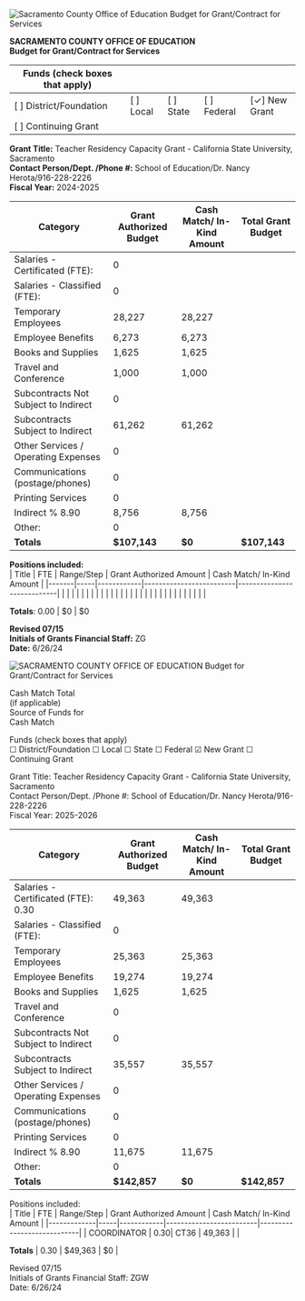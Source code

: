 <!-- Page 1 -->
![Sacramento County Office of Education Budget for Grant/Contract for Services](https://via.placeholder.com/768x993.png?text=Sacramento+County+Office+of+Education+Budget+for+Grant/Contract+for+Services)

**SACRAMENTO COUNTY OFFICE OF EDUCATION**  
**Budget for Grant/Contract for Services**  

| Funds (check boxes that apply) |   |   |   |   |
|--------------------------------|---|---|---|---|
| [ ] District/Foundation         | [ ] Local | [ ] State | [ ] Federal | [✓] New Grant |
| [ ] Continuing Grant           |   |   |   |   |

**Grant Title:** Teacher Residency Capacity Grant - California State University, Sacramento  
**Contact Person/Dept. /Phone #:** School of Education/Dr. Nancy Herota/916-228-2226  
**Fiscal Year:** 2024-2025  

| Category                          | Grant Authorized Budget | Cash Match/ In-Kind Amount | Total Grant Budget |
|-----------------------------------|------------------------|----------------------------|--------------------|
| Salaries - Certificated (FTE):    | 0                      |                            |                    |
| Salaries - Classified (FTE):       | 0                      |                            |                    |
| Temporary Employees                | 28,227                 | 28,227                     |                    |
| Employee Benefits                  | 6,273                  | 6,273                      |                    |
| Books and Supplies                 | 1,625                  | 1,625                      |                    |
| Travel and Conference              | 1,000                  | 1,000                      |                    |
| Subcontracts Not Subject to Indirect | 0                    |                            |                    |
| Subcontracts Subject to Indirect   | 61,262                 | 61,262                     |                    |
| Other Services / Operating Expenses | 0                      |                            |                    |
| Communications (postage/phones)   | 0                      |                            |                    |
| Printing Services                  | 0                      |                            |                    |
| Indirect % 8.90                   | 8,756                  | 8,756                      |                    |
| Other:                            | 0                      |                            |                    |
| **Totals**                        | **$107,143**          | **$0**                     | **$107,143**       |

**Positions included:**  
| Title | FTE | Range/Step | Grant Authorized Amount | Cash Match/ In-Kind Amount |
|-------|-----|------------|-------------------------|----------------------------|
|       |     |            |                         |                            |
|       |     |            |                         |                            |
|       |     |            |                         |                            |
|       |     |            |                         |                            |
|       |     |            |                         |                            |

**Totals**: 0.00 | $0 | $0  

**Revised 07/15**  
**Initials of Grants Financial Staff:** ZG  
**Date:** 6/26/24  
<!-- Page 2 -->
![SACRAMENTO COUNTY OFFICE OF EDUCATION Budget for Grant/Contract for Services](https://via.placeholder.com/993x768.png?text=SACRAMENTO+COUNTY+OFFICE+OF+EDUCATION+Budget+for+Grant%2FContract+for+Services)

Cash Match Total  
(if applicable)  
Source of Funds for  
Cash Match  

Funds (check boxes that apply)  
☐ District/Foundation ☐ Local ☐ State ☐ Federal ☑ New Grant ☐ Continuing Grant  

Grant Title: Teacher Residency Capacity Grant - California State University, Sacramento  
Contact Person/Dept. /Phone #: School of Education/Dr. Nancy Herota/916-228-2226  
Fiscal Year: 2025-2026  

| Category                                   | Grant Authorized Budget | Cash Match/ In-Kind Amount | Total Grant Budget |
|--------------------------------------------|-------------------------|----------------------------|--------------------|
| Salaries - Certificated (FTE): 0.30       | 49,363                  | 49,363                     |                    |
| Salaries - Classified (FTE):                | 0                       |                            |                    |
| Temporary Employees                         | 25,363                  | 25,363                     |                    |
| Employee Benefits                           | 19,274                  | 19,274                     |                    |
| Books and Supplies                          | 1,625                   | 1,625                      |                    |
| Travel and Conference                       | 0                       |                            |                    |
| Subcontracts Not Subject to Indirect       | 0                       |                            |                    |
| Subcontracts Subject to Indirect           | 35,557                  | 35,557                     |                    |
| Other Services / Operating Expenses         | 0                       |                            |                    |
| Communications (postage/phones)           | 0                       |                            |                    |
| Printing Services                           | 0                       |                            |                    |
| Indirect % 8.90                            | 11,675                  | 11,675                     |                    |
| Other:                                     | 0                       |                            |                    |
| **Totals**                                 | **$142,857**           | **$0**                    | **$142,857**       |

Positions included:  
| Title       | FTE | Range/Step | Grant Authorized Amount | Cash Match/ In-Kind Amount |
|-------------|-----|------------|-------------------------|----------------------------|
| COORDINATOR | 0.30| CT36       | 49,363                  |                            |

**Totals**                                   | 0.30                   | $49,363                   | $0                         |

Revised 07/15  
Initials of Grants Financial Staff: ZGW  
Date: 6/26/24  
